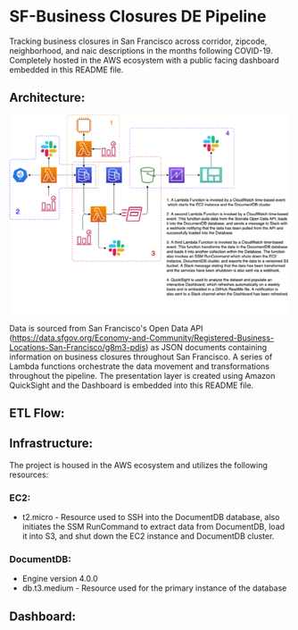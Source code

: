# SF-Business Closures DE Pipeline

Tracking business closures in San Francisco across corridor, zipcode, neighborhood, and naic descriptions in the months following COVID-19. Completely hosted in the AWS ecosystem with a public facing dashboard embedded in this README file.

## Architecture:
![](DE-Project.png)

Data is sourced from San Francisco's Open Data API (https://data.sfgov.org/Economy-and-Community/Registered-Business-Locations-San-Francisco/g8m3-pdis) as JSON documents containing information on business closures throughout San Francisco. A series of Lambda functions orchestrate the data movement and transformations throughout the pipeline. The presentation layer is created using Amazon QuickSight and the Dashboard is embedded into this README file.

## ETL Flow:

## Infrastructure:
The project is housed in the AWS ecosystem and utilizes the following resources:

### EC2:

- t2.micro - Resource used to SSH into the DocumentDB database, also initiates the SSM RunCommand to extract data from DocumentDB, load it into S3, and shut down the EC2 instance and DocumentDB cluster.

### DocumentDB:

- Engine version 4.0.0
- db.t3.medium - Resource used for the primary instance of the database

## Dashboard:
